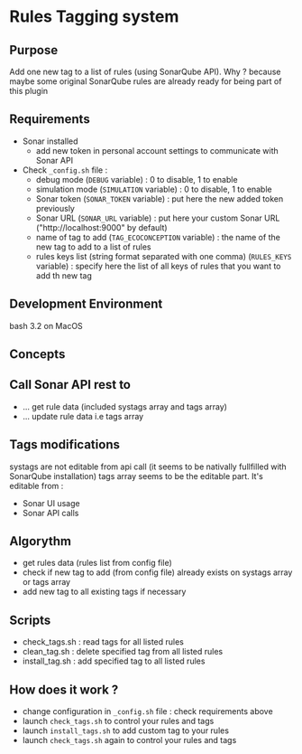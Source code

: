 Rules Tagging system
====================

Purpose
-------

Add one new tag to a list of rules (using SonarQube API).
Why ? because maybe some original SonarQube rules are already ready for being part of this plugin

Requirements
------------

- Sonar installed
  - add new token in personal account settings to communicate with Sonar API
- Check `_config.sh` file :
  - debug mode (`DEBUG` variable) : 0 to disable, 1 to enable
  - simulation mode (`SIMULATION` variable) : 0 to disable, 1 to enable
  - Sonar token (`SONAR_TOKEN` variable) : put here the new added token previously
  - Sonar URL (`SONAR_URL` variable) : put here your custom Sonar URL ("http://localhost:9000" by default)
  - name of tag to add (`TAG_ECOCONCEPTION` variable) : the name of the new tag to add to a list of rules
  - rules keys list (string format separated with one comma) (`RULES_KEYS` variable) : specify here the list of all keys of rules that you want to add th new tag
  
Development Environment
-----------------------

bash 3.2 on MacOS

Concepts
--------

Call Sonar API rest to
----------------------

- ... get rule data (included systags array and tags array)
- ... update rule data i.e tags array

Tags modifications
------------------

systags are not editable from api call (it seems to be nativally fullfilled with SonarQube installation)
tags array seems to be the editable part. It's editable from :

- Sonar UI usage
- Sonar API calls

Algorythm
---------

- get rules data (rules list from config file)
- check if new tag to add (from config file) already exists on systags array or tags array
- add new tag to all existing tags if necessary

Scripts
-------

- check_tags.sh : read tags for all listed rules
- clean_tag.sh : delete specified tag from all listed rules
- install_tag.sh : add specified tag to all listed rules

How does it work ?
------------------

- change configuration in `_config.sh` file : check requirements above
- launch `check_tags.sh` to control your rules and tags
- launch `install_tags.sh` to add custom tag to your rules
- launch `check_tags.sh` again to control your rules and tags
